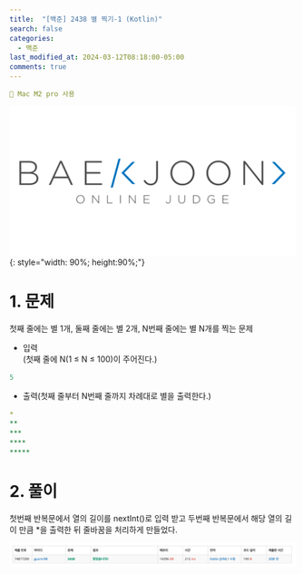```yaml
---
title:  "[백준] 2438 별 찍기-1 (Kotlin)"
search: false
categories: 
  - 백준
last_modified_at: 2024-03-12T08:18:00-05:00
comments: true 
---
```

```yaml
📌 Mac M2 pro 사용
```
<!--
블럭 사용법
 ```yaml
```
!-->

<!-- 
[Ruby install](https://rubyinstaller.org/downloads/) 하이퍼 링크
![rubyinstaller](/assets/image/Jekll-minimal_mistakes/rubyinstaller.PNG) 이미지
<mark style='background-color: #fff5b1'>...</mark><br> 형광팬처리
<script src="https://gist.github.com/heui-yong/9f6cd0c69c8780228cbee7c9b324b2f8.js"></script> 소스코드
--> 

![BeakJoon-logo](/assets/image/BeakJoon/BaekJoon.png){: style="width: 90%; height:90%;"}

<h1>1. 문제</h1>
  첫째 줄에는 별 1개, 둘째 줄에는 별 2개, N번째 줄에는 별 N개를 찍는 문제

  - 입력<br>
  (첫째 줄에 N(1 ≤ N ≤ 100)이 주어진다.)
  ```yaml
  5 
  ```

  - 출력(첫째 줄부터 N번째 줄까지 차례대로 별을 출력한다.)
  ```yaml
  *
  **
  ***
  ****
  *****
  ```

<h1>2. 풀이</h1>
<script src="https://gist.github.com/heui-yong/4b31da7fa17195cd02822cbaf7166cbf.js"></script>
 첫번째 반복문에서 열의 길이를 nextInt()로 입력 받고 두번째 반복문에서 해당 열의 길이 만큼 *을 출력한 뒤 줄바꿈을 처리하게 만들었다.<br>

![beakjoon-1](/assets/image/beak_joon_2438/beak_joon_2438_1.png)<br>
